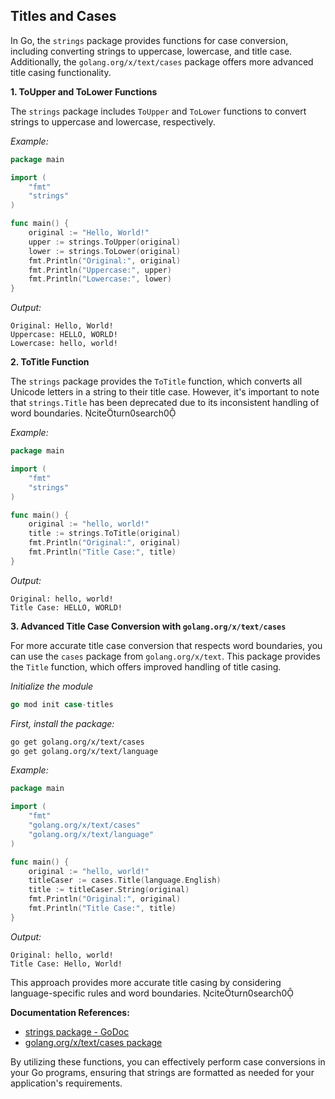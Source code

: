 ## Titles and Cases

In Go, the `strings` package provides functions for case conversion, including converting strings to uppercase, lowercase, and title case. Additionally, the `golang.org/x/text/cases` package offers more advanced title casing functionality.

**1. ToUpper and ToLower Functions**

The `strings` package includes `ToUpper` and `ToLower` functions to convert strings to uppercase and lowercase, respectively.

_Example:_

```go
package main

import (
    "fmt"
    "strings"
)

func main() {
    original := "Hello, World!"
    upper := strings.ToUpper(original)
    lower := strings.ToLower(original)
    fmt.Println("Original:", original)
    fmt.Println("Uppercase:", upper)
    fmt.Println("Lowercase:", lower)
}
```

_Output:_

```
Original: Hello, World!
Uppercase: HELLO, WORLD!
Lowercase: hello, world!
```

**2. ToTitle Function**

The `strings` package provides the `ToTitle` function, which converts all Unicode letters in a string to their title case. However, it's important to note that `strings.Title` has been deprecated due to its inconsistent handling of word boundaries. citeturn0search0

_Example:_

```go
package main

import (
    "fmt"
    "strings"
)

func main() {
    original := "hello, world!"
    title := strings.ToTitle(original)
    fmt.Println("Original:", original)
    fmt.Println("Title Case:", title)
}
```

_Output:_

```
Original: hello, world!
Title Case: HELLO, WORLD!
```

**3. Advanced Title Case Conversion with `golang.org/x/text/cases`**

For more accurate title case conversion that respects word boundaries, you can use the `cases` package from `golang.org/x/text`. This package provides the `Title` function, which offers improved handling of title casing.

_Initialize the module_

```go
go mod init case-titles
```

_First, install the package:_

```bash
go get golang.org/x/text/cases
go get golang.org/x/text/language
```

_Example:_

```go
package main

import (
    "fmt"
    "golang.org/x/text/cases"
    "golang.org/x/text/language"
)

func main() {
    original := "hello, world!"
    titleCaser := cases.Title(language.English)
    title := titleCaser.String(original)
    fmt.Println("Original:", original)
    fmt.Println("Title Case:", title)
}
```

_Output:_

```
Original: hello, world!
Title Case: Hello, World!
```

This approach provides more accurate title casing by considering language-specific rules and word boundaries. citeturn0search0

**Documentation References:**

- [strings package - GoDoc](https://pkg.go.dev/strings)
- [golang.org/x/text/cases package](https://pkg.go.dev/golang.org/x/text/cases)

By utilizing these functions, you can effectively perform case conversions in your Go programs, ensuring that strings are formatted as needed for your application's requirements.
